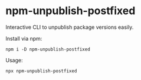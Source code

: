 # npm-unpublish-postfixed
Interactive CLI to unpublish package versions easily.

Install via npm:

    npm i -D npm-unpublish-postfixed

Usage:

    npx npm-unpublish-postfixed
